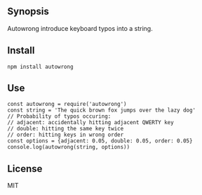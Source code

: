 
## Synopsis

Autowrong introduce keyboard typos into a string.  

## Install

```
npm install autowrong
```

## Use

```
const autowrong = require('autowrong')
const string = 'The quick brown fox jumps over the lazy dog'
// Probability of typos occuring:
// adjacent: accidentally hitting adjacent QWERTY key
// double: hitting the same key twice
// order: hitting keys in wrong order
const options = {adjacent: 0.05, double: 0.05, order: 0.05}
console.log(autowrong(string, options))
```

## License

MIT
